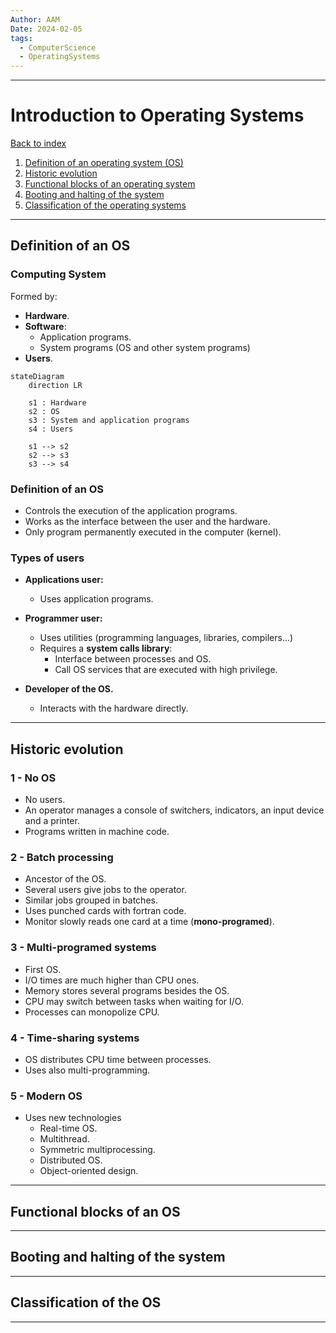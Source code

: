 ```yaml
---
Author: AAM
Date: 2024-02-05
tags:
  - ComputerScience
  - OperatingSystems
---
```

---
# Introduction to Operating Systems

[Back to index](../OS.md)

1. [Definition of an operating system (OS)](#definition-of-an-os)
2. [Historic evolution](#historic-evolution)
3. [Functional blocks of an operating system](#functional-blocks-of-an-os)
4. [Booting and halting of the system](#booting-and-halting-of-the-system)
5. [Classification of the operating systems](#Classification-of-the-os)

---

## Definition of an OS

### Computing System

Formed by:
- **Hardware**.
- **Software**:
	- Application programs.
	- System programs (OS and other system programs)
- **Users**.

```mermaid
stateDiagram
	direction LR

	s1 : Hardware
	s2 : OS
	s3 : System and application programs
	s4 : Users
	
	s1 --> s2
	s2 --> s3
	s3 --> s4
```

### Definition of an OS

- Controls the execution of the application programs.
- Works as the interface between the user and the hardware.
- Only program permanently executed in the computer (kernel).

### Types of users

- **Applications user:**
	- Uses application programs.

- **Programmer user:**
	- Uses utilities (programming languages, libraries, compilers...)
	- Requires a **system calls library**:
		- Interface between processes and OS.
		- Call OS services that are executed with high privilege.

- **Developer of the OS.**
	- Interacts with the hardware directly.

---
## Historic evolution

### 1 - No OS
- No users.
- An operator manages a console of switchers, indicators, an input device and a printer.
- Programs written in machine code.

### 2 - Batch processing
- Ancestor of the OS.
- Several users give jobs to the operator.
- Similar jobs grouped in batches.
- Uses punched cards with fortran code.
- Monitor slowly reads one card at a time (**mono-programed**).

### 3 - Multi-programed systems
- First OS.
- I/O times are much higher than CPU ones.
- Memory stores several programs besides the OS.
- CPU may switch between tasks when waiting for I/O.
- Processes can monopolize CPU.

### 4 - Time-sharing systems
- OS distributes CPU time between processes.
- Uses also multi-programming.

### 5 - Modern OS
- Uses new technologies
	- Real-time OS.
	- Multithread.
	- Symmetric multiprocessing.
	- Distributed OS.
	- Object-oriented design.

---
## Functional blocks of an OS


---
## Booting and halting of the system


---
## Classification of the OS


---
